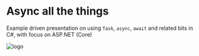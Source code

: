# Async all the things
Example driven presentation on using `Task`, `async`, `await` and related bits in C#, with focus on ASP.NET (Core)

![logo](https://github.com/joaofbantunes/AsyncAllTheThings/blob/master/assets/async_all_the_things.jpg)